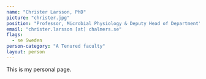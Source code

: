 ```yaml
---
name: "Christer Larsson, PhD"
picture: "christer.jpg"
position: "Professor, Microbial Physiology & Deputy Head of Department"
email: "christer.larsson [at] chalmers.se"
flags:
  - se Sweden
person-category: "A Tenured faculty"
layout: person
---
```

This is my personal page.
